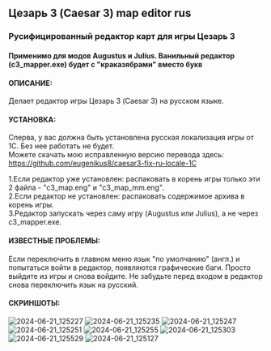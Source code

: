 ## Цезарь 3 (Caesar 3) map editor rus 
### Русифицированный редактор карт для игры Цезарь 3 

#### Применимо для модов Augustus и Julius. Ванильный редактор (c3_mapper.exe) будет с "краказябрами" вместо букв

#### ОПИСАНИЕ:
Делает редактор игры Цезарь 3 (Caesar 3) на русском языке.

#### УСТАНОВКА:
Сперва, у вас должна быть установлена русская локализация игры от 1С. Без нее работать не будет.<br>
Можете скачать мою исправленную версию перевода здесь: https://github.com/eugenikus8/caesar3-fix-ru-locale-1C<br>

1.Если редактор уже установлен: распаковать в корень игры только эти 2 файла - "c3_map.eng" и "c3_map_mm.eng".<br>
2.Если редактор не установлен: распаковать содержимое архива в корень игры.<br>
3.Редактор запускать через саму игру (Augustus или Julius), а не через c3_mapper.exe.

#### ИЗВЕСТНЫЕ ПРОБЛЕМЫ:
Если переключить в главном меню язык "по умолчанию" (англ.) и попытаться войти в редактор, появляются графические баги. Просто выйдите из игры и снова войдите. Не забудьте перед входом в редактор снова переключить язык на русский.

#### СКРИНШОТЫ:
![2024-06-21_125227](https://github.com/eugenikus8/Caesar-3-map-editor-rus/assets/51211736/ee247d01-b406-4a7a-8225-680e97ead2c1)
![2024-06-21_125235](https://github.com/eugenikus8/Caesar-3-map-editor-rus/assets/51211736/c9f81c37-925b-42b3-a1c7-4e02902c8f5f)
![2024-06-21_125247](https://github.com/eugenikus8/Caesar-3-map-editor-rus/assets/51211736/0ca78720-6c57-4cc6-81e7-0cde01dcdf5e)
![2024-06-21_125251](https://github.com/eugenikus8/Caesar-3-map-editor-rus/assets/51211736/08eeb7f1-18f3-4476-93be-b589f4562479)
![2024-06-21_125255](https://github.com/eugenikus8/Caesar-3-map-editor-rus/assets/51211736/bee462b3-5697-41a9-b278-e1b0d44161b4)
![2024-06-21_125303](https://github.com/eugenikus8/Caesar-3-map-editor-rus/assets/51211736/3d490d42-ff08-4642-9d9e-5bf9bc36adfd)
![2024-06-21_125529](https://github.com/eugenikus8/Caesar-3-map-editor-rus/assets/51211736/1b3e57c0-7231-4e74-8124-e562e2a0579a)
![2024-06-21_125127](https://github.com/eugenikus8/Caesar-3-map-editor-rus/assets/51211736/8950173d-1bdb-4643-9a3a-bb7d7ff13c90)
